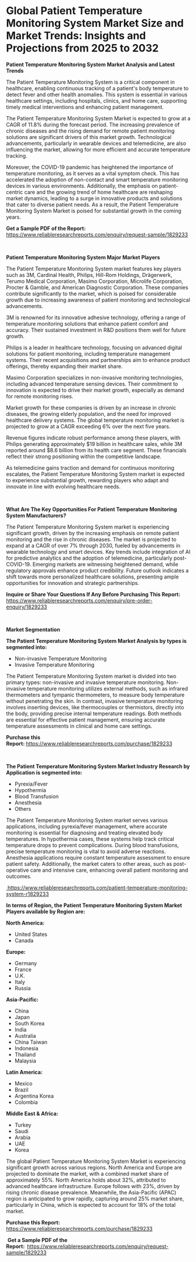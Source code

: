 <p><h1>Global Patient Temperature Monitoring System Market Size and Market Trends: Insights and Projections from 2025 to 2032</h1></p><p><strong>Patient Temperature Monitoring System Market Analysis and Latest Trends</strong></p>
<p><p>The Patient Temperature Monitoring System is a critical component in healthcare, enabling continuous tracking of a patient's body temperature to detect fever and other health anomalies. This system is essential in various healthcare settings, including hospitals, clinics, and home care, supporting timely medical interventions and enhancing patient management.</p><p>The Patient Temperature Monitoring System Market is expected to grow at a CAGR of 11.8% during the forecast period. The increasing prevalence of chronic diseases and the rising demand for remote patient monitoring solutions are significant drivers of this market growth. Technological advancements, particularly in wearable devices and telemedicine, are also influencing the market, allowing for more efficient and accurate temperature tracking.</p><p>Moreover, the COVID-19 pandemic has heightened the importance of temperature monitoring, as it serves as a vital symptom check. This has accelerated the adoption of non-contact and smart temperature monitoring devices in various environments. Additionally, the emphasis on patient-centric care and the growing trend of home healthcare are reshaping market dynamics, leading to a surge in innovative products and solutions that cater to diverse patient needs. As a result, the Patient Temperature Monitoring System Market is poised for substantial growth in the coming years.</p></p>
<p><strong>Get a Sample PDF of the Report:&nbsp;</strong> <a href="https://www.reliableresearchreports.com/enquiry/request-sample/1829233?utm_campaign=3364&utm_medium=2&utm_source=Github&utm_content=ia&utm_term=14042025&utm_id=patient-temperature-monitoring-system">https://www.reliableresearchreports.com/enquiry/request-sample/1829233</a></p>
<p>&nbsp;</p>
<p><strong>Patient Temperature Monitoring System Major Market Players</strong></p>
<p><p>The Patient Temperature Monitoring System market features key players such as 3M, Cardinal Health, Philips, Hill-Rom Holdings, Drägerwerk, Terumo Medical Corporation, Masimo Corporation, Microlife Corporation, Procter & Gamble, and American Diagnostic Corporation. These companies contribute significantly to the market, which is poised for considerable growth due to increasing awareness of patient monitoring and technological advancements.</p><p>3M is renowned for its innovative adhesive technology, offering a range of temperature monitoring solutions that enhance patient comfort and accuracy. Their sustained investment in R&D positions them well for future growth. </p><p>Philips is a leader in healthcare technology, focusing on advanced digital solutions for patient monitoring, including temperature management systems. Their recent acquisitions and partnerships aim to enhance product offerings, thereby expanding their market share.</p><p>Masimo Corporation specializes in non-invasive monitoring technologies, including advanced temperature sensing devices. Their commitment to innovation is expected to drive their market growth, especially as demand for remote monitoring rises.</p><p>Market growth for these companies is driven by an increase in chronic diseases, the growing elderly population, and the need for improved healthcare delivery systems. The global temperature monitoring market is projected to grow at a CAGR exceeding 6% over the next five years.</p><p>Revenue figures indicate robust performance among these players, with Philips generating approximately $19 billion in healthcare sales, while 3M reported around $8.6 billion from its health care segment. These financials reflect their strong positioning within the competitive landscape.</p><p>As telemedicine gains traction and demand for continuous monitoring escalates, the Patient Temperature Monitoring System market is expected to experience substantial growth, rewarding players who adapt and innovate in line with evolving healthcare needs.</p></p>
<p>&nbsp;</p>
<p><strong>What Are The Key Opportunities For Patient Temperature Monitoring System Manufacturers?</strong></p>
<p><p>The Patient Temperature Monitoring System market is experiencing significant growth, driven by the increasing emphasis on remote patient monitoring and the rise in chronic diseases. The market is projected to expand at a CAGR of over 7% through 2030, fueled by advancements in wearable technology and smart devices. Key trends include integration of AI for predictive analytics and the adoption of telemedicine, particularly post-COVID-19. Emerging markets are witnessing heightened demand, while regulatory approvals enhance product credibility. Future outlook indicates a shift towards more personalized healthcare solutions, presenting ample opportunities for innovation and strategic partnerships.</p></p>
<p><strong>Inquire or Share Your Questions If Any Before Purchasing This Report:</strong> <a href="https://www.reliableresearchreports.com/enquiry/pre-order-enquiry/1829233?utm_campaign=3364&utm_medium=2&utm_source=Github&utm_content=ia&utm_term=14042025&utm_id=patient-temperature-monitoring-system">https://www.reliableresearchreports.com/enquiry/pre-order-enquiry/1829233</a></p>
<p>&nbsp;</p>
<p><strong>Market Segmentation</strong></p>
<p><strong>The Patient Temperature Monitoring System Market Analysis by types is segmented into:</strong></p>
<p><ul><li>Non-invasive Temperature Monitoring</li><li>Invasive Temperature Monitoring</li></ul></p>
<p><p>The Patient Temperature Monitoring System market is divided into two primary types: non-invasive and invasive temperature monitoring. Non-invasive temperature monitoring utilizes external methods, such as infrared thermometers and tympanic thermometers, to measure body temperature without penetrating the skin. In contrast, invasive temperature monitoring involves inserting devices, like thermocouples or thermistors, directly into the body, providing precise internal temperature readings. Both methods are essential for effective patient management, ensuring accurate temperature assessments in clinical and home care settings.</p></p>
<p><strong>Purchase this Report:&nbsp;</strong><a href="https://www.reliableresearchreports.com/purchase/1829233?utm_campaign=3364&utm_medium=2&utm_source=Github&utm_content=ia&utm_term=14042025&utm_id=patient-temperature-monitoring-system">https://www.reliableresearchreports.com/purchase/1829233</a></p>
<p>&nbsp;</p>
<p><strong>The Patient Temperature Monitoring System Market Industry Research by Application is segmented into:</strong></p>
<p><ul><li>Pyrexia/Fever</li><li>Hypothermia</li><li>Blood Transfusion</li><li>Anesthesia</li><li>Others</li></ul></p>
<p><p>The Patient Temperature Monitoring System market serves various applications, including pyrexia/fever management, where accurate monitoring is essential for diagnosing and treating elevated body temperatures. In hypothermia cases, these systems help track critical temperature drops to prevent complications. During blood transfusions, precise temperature monitoring is vital to avoid adverse reactions. Anesthesia applications require constant temperature assessment to ensure patient safety. Additionally, the market caters to other areas, such as post-operative care and intensive care, enhancing overall patient monitoring and outcomes.</p></p>
<p><a href="https://www.reliableresearchreports.com/patient-temperature-monitoring-system-r1829233?utm_campaign=3364&utm_medium=2&utm_source=Github&utm_content=ia&utm_term=14042025&utm_id=patient-temperature-monitoring-system">&nbsp;https://www.reliableresearchreports.com/patient-temperature-monitoring-system-r1829233</a></p>
<p><strong>In terms of Region, the Patient Temperature Monitoring System Market Players available by Region are:</strong></p>
<p>
    <p> <strong> North America: </strong>
        <ul>
            <li>United States</li>
            <li>Canada</li>
        </ul>
        </p> 
    <p> <strong> Europe: </strong>
        <ul>
            <li>Germany</li>
            <li>France</li>
            <li>U.K.</li>
            <li>Italy</li>
            <li>Russia</li>
        </ul>
        </p> 
    <p> <strong> Asia-Pacific: </strong>
        <ul>
            <li>China</li>
            <li>Japan</li>
            <li>South Korea</li>
            <li>India</li>
            <li>Australia</li>
            <li>China Taiwan</li>
            <li>Indonesia</li>
            <li>Thailand</li>
            <li>Malaysia</li>
        </ul>
        </p> 
    <p> <strong> Latin America: </strong>
        <ul>
            <li>Mexico</li>
            <li>Brazil</li>
            <li>Argentina Korea</li>
            <li>Colombia</li>
        </ul>
        </p> 
    <p> <strong> Middle East & Africa: </strong>
        <ul>
            <li>Turkey</li>
            <li>Saudi</li>
            <li>Arabia</li>
            <li>UAE</li>
            <li>Korea</li>
        </ul>
    </p>
    </p>
<p><p>The global Patient Temperature Monitoring System Market is experiencing significant growth across various regions. North America and Europe are projected to dominate the market, with a combined market share of approximately 55%. North America holds about 32%, attributed to advanced healthcare infrastructure. Europe follows with 23%, driven by rising chronic disease prevalence. Meanwhile, the Asia-Pacific (APAC) region is anticipated to grow rapidly, capturing around 25% market share, particularly in China, which is expected to account for 18% of the total market.</p></p>
<p><strong>Purchase this Report: </strong><a href="https://www.reliableresearchreports.com/purchase/1829233?utm_campaign=3364&utm_medium=2&utm_source=Github&utm_content=ia&utm_term=14042025&utm_id=patient-temperature-monitoring-system">https://www.reliableresearchreports.com/purchase/1829233</a></p>
<p>&nbsp;<strong>Get a Sample PDF of the Report:&nbsp;&nbsp;</strong><a href="https://www.reliableresearchreports.com/enquiry/request-sample/1829233?utm_campaign=3364&utm_medium=2&utm_source=Github&utm_content=ia&utm_term=14042025&utm_id=patient-temperature-monitoring-system">https://www.reliableresearchreports.com/enquiry/request-sample/1829233</a></p>
<p><strong></strong></p>
<p><p></p><p></p><p></p></p>